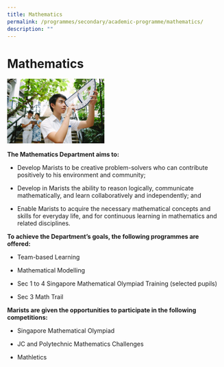 ```yaml
---
title: Mathematics
permalink: /programmes/secondary/academic-programme/mathematics/
description: ""
---
```

# Mathematics


<img src="/images/Academic%20Programme/Secondary/maths_v1.png" style="width:45%">

**The Mathematics Department aims to:**

*   Develop Marists to be creative problem-solvers who can contribute positively to his environment and community;  
    
*   Develop in Marists the ability to reason logically, communicate mathematically, and learn collaboratively and independently; and  
    
*   Enable Marists to acquire the necessary mathematical concepts and skills for everyday life, and for continuous learning in mathematics and related disciplines.  
    

  

**To achieve the Department’s goals, the following programmes are offered:**

*   Team-based Learning  
    
*   Mathematical Modelling  
    
*   Sec 1 to 4 Singapore Mathematical Olympiad Training (selected pupils)  
    
*   Sec 3 Math Trail  
    

  

**Marists are given the opportunities to participate in the following competitions:**

*   Singapore Mathematical Olympiad  
    
*   JC and Polytechnic Mathematics Challenges
*   Mathletics